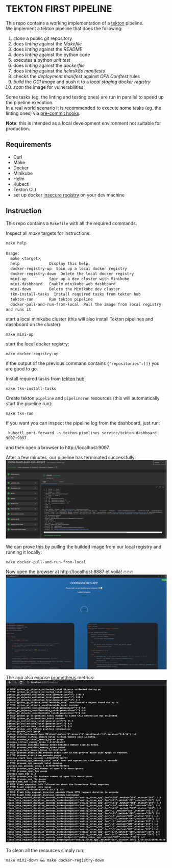 # TEKTON FIRST PIPELINE
This repo contains a working implementation of a [tekton](https://tekton.dev/) pipeline.
<br/>
We implement a tekton pipeline that does the following:
1. *clone* a public git repository
2. does *linting* against the *Makefile*
3. does *linting* against the *README*
4. does *linting* against the python code
5. executes a python *unit test*
6. does *linting* against the *dockerfile*
7. does *linting* against the *helm/k8s manifests*
8. checks the *deployment manifest* against *OPA Conftest* rules
9. *build* the *OCI image* and push it to a *local staging docker registry*
10. *scan* the image for vulnerabilities

Some tasks (eg. the linting and testing ones) are run in parallel to speed up the pipeline execution.  
In a real world scenario it is recommended to execute some tasks (eg. the linting ones) via [pre-commit hooks](https://pre-commit.com/).

**Note**: this is intended as a local development environment not suitable for production.


## Requirements
- Curl
- Make
- Docker
- Minikube
- Helm
- Kubectl
- Tekton CLI
- set up docker [insecure registry](https://docs.docker.com/registry/insecure/) on your dev machine


## Instruction
This repo contains a `Makefile` with all the required commands.

Inspect all *make* targets for instructions:
```console
make help

Usage:
  make <target>
  help             Display this help.
  docker-registry-up  Spin up a local docker registry
  docker-registry-down  Delete the local docker registry
  mini-up          Spin up a dev cluster with Minikube
  mini-dashboard   Enable minikube web dashboard
  mini-down        Delete the Minikube dev cluster
  tkn-install-tasks  Install required tasks from tekton hub
  tekton-run       Run tekton pipeline
  docker-pull-and-run-from-local  Pull the image from local registry and runs it
```

start a local minikube cluster (this will also install Tekton pipelines and dashboard on the cluster):
```console
make mini-up
```

start the local docker registry:
```console
make docker-registry-up
```
if the output of the previous command contains `{"repositories":[]}` you are good to go.

Install required tasks from [tekton hub](https://hub.tekton.dev/):
```console
make tkn-install-tasks
```
Create tekton `pipeline` and `pipelinerun` resources (this will automatically start the pipeline run):
```console
make tkn-run
```

If you want you can inspect the pipeline log from the dashboard, just run:
```console
 kubectl port-forward -n tekton-pipelines service/tekton-dashboard 9097:9097
```
and then open a browser to http://localhost:9097.

After a few minutes, our pipeline has terminated successfully:
![pipeline](images/pipeline.png)

We can prove this by pulling the builded image from our local registry and running it locally:
```console
make docker-pull-and-run-from-local
```

Now open the browser at http://localhost:8887 et voilà! 🔥🔥🔥
![app](images/app.png)


The app also expose [prometheus](https://prometheus.io/) metrics:  
![prometheus](images/metrics.png)



To clean all the resources simply run:
```console
make mini-down && make docker-registry-down
```
